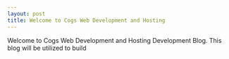 ```yaml
---
layout: post
title: Welcome to Cogs Web Development and Hosting
---
```


Welcome to Cogs Web Development and Hosting Development Blog. This blog will be utilized to build 

